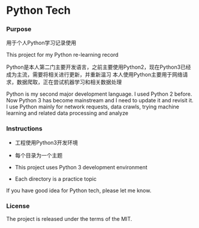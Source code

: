 # Python Tech

### Purpose
用于个人Python学习记录使用

This project for my Python re-learning record

Python是本人第二门主要开发语言，之前主要使用Python2，现在Python3已经成为主流，需要将相关进行更新，并重新温习
本人使用Python主要用于网络请求，数据爬取，正在尝试机器学习和相关数据处理

Python is my second major development language. I used Python 2 before. Now Python 3 has become mainstream and I need to update it and revisit it.
I use Python mainly for network requests, data crawls, trying machine learning and related data processing and analyze

### Instructions
- 工程使用Python3开发环境
- 每个目录为一个主题


- This project uses Python 3 development environment
- Each directory is a practice topic


If you have good idea for Python tech, please let me know.

### License
The project is released under the terms of the MIT.
